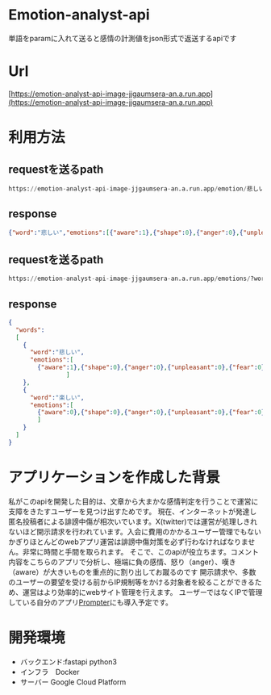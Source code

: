 # Emotion-analyst-api
単語をparamに入れて送ると感情の計測値をjson形式で返送するapiです

# Url
[https://emotion-analyst-api-image-jjgaumsera-an.a.run.app](https://emotion-analyst-api-image-jjgaumsera-an.a.run.app)

# 利用方法
## requestを送るpath
```python
https://emotion-analyst-api-image-jjgaumsera-an.a.run.app/emotion/悲しい
```

## response
```json
{"word":"悲しい","emotions":[{"aware":1},{"shape":0},{"anger":0},{"unpleasant":0},{"fear":0},{"surprise":0},{"love":0},{"excitement":0},{"cheap":0},{"pleasant":0}]}
```

## requestを送るpath
```python
https://emotion-analyst-api-image-jjgaumsera-an.a.run.app/emotions/?word=悲しい&word=楽しい
```

## response
```json
{
  "words":
  [
    {
      "word":"悲しい",
      "emotions":[
        {"aware":1},{"shape":0},{"anger":0},{"unpleasant":0},{"fear":0},{"surprise":0},{"love":0},{"excitement":0},{"cheap":0},{"pleasant":0}
                ]
    },
    {
      "word":"楽しい",
      "emotions":[
        {"aware":0},{"shape":0},{"anger":0},{"unpleasant":0},{"fear":0},{"surprise":0},{"love":0},{"excitement":0},{"cheap":1},{"pleasant":2}
        ]
    }
  ]
}
```

# アプリケーションを作成した背景
私がこのapiを開発した目的は、文章から大まかな感情判定を行うことで運営に支障をきたすユーザーを見つけ出すためです。
現在、インターネットが発達し匿名投稿者による誹謗中傷が相次いでいます。X(twitter)では運営が処理しきれないほど開示請求を行われています。入会に費用のかかるユーザー管理でもないかぎりほとんどのwebアプリ運営は誹謗中傷対策を必ず行わなければなりません。非常に時間と手間を取られます。
そこで、このapiが役立ちます。コメント内容をこちらのアプリで分析し、極端に負の感情、怒り（anger）、嘆き（aware）が大きいものを重点的に割り出してお蹴るのです
開示請求や、多数のユーザーの要望を受ける前からIP規制等をかける対象者を絞ることができるため、運営はより効率的にwebサイト管理を行えます。
ユーザーではなくIPで管理している自分のアプリ[Prompter](https://github.com/Takenoko463/prompter)にも導入予定です。

# 開発環境
- バックエンド:fastapi python3
- インフラ　Docker
- サーバー Google Cloud Platform



